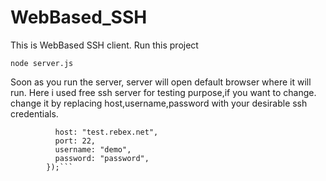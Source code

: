 # WebBased_SSH
This is WebBased SSH client.
Run this project 

```node server.js``` 


Soon as you run the server, server will open default browser where it will run.
Here i used free ssh server for testing purpose,if you want to change.
change it by replacing host,username,password with your desirable ssh credentials.


``` .connect({
          host: "test.rebex.net",
          port: 22,
          username: "demo",
          password: "password",
        });```
       
